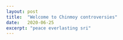 ```yaml
---
layout: post
title:  "Welcome to Chinmoy controversies"
date:   2020-06-25
excerpt: "peace everlasting sri"
---
```

